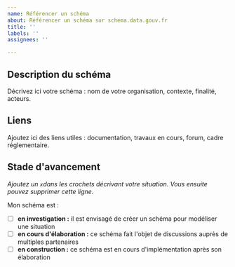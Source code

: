 ```yaml
---
name: Référencer un schéma
about: Référencer un schéma sur schema.data.gouv.fr
title: ''
labels: ''
assignees: ''

---
```


## Description du schéma
Décrivez ici votre schéma : nom de votre organisation, contexte, finalité, acteurs.

## Liens
Ajoutez ici des liens utiles : documentation, travaux en cours, forum, cadre réglementaire.

## Stade d'avancement
_Ajoutez un `x`dans les crochets décrivant votre situation. Vous ensuite pouvez supprimer cette ligne._

Mon schéma est :

- [ ] **en investigation :** il est envisagé de créer un schéma pour modéliser une situation
- [ ] **en cours d'élaboration :** ce schéma fait l'objet de discussions auprès de multiples partenaires
- [ ] **en construction :** ce schéma est en cours d'implémentation après son élaboration

